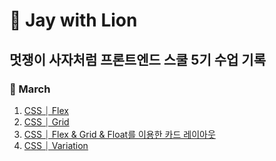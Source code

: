 # 🦁 Jay with Lion
## 멋쟁이 사자처럼 프론트엔드 스쿨 5기 수업 기록

### 🌱 March
1. [CSS ⏐ Flex](https://jaycode-git.github.io/projectLion/0308/flex.html)
2. [CSS ⏐ Grid](https://jaycode-git.github.io/projectLion/0308/grid.html)
3. [CSS ⏐ Flex & Grid & Float를 이용한 카드 레이아웃](https://jaycode-git.github.io/projectLion/card/grid.html)
4. [CSS ⏐ Variation](https://jaycode-git.github.io/projectLion/0309/cssVariation.html)
